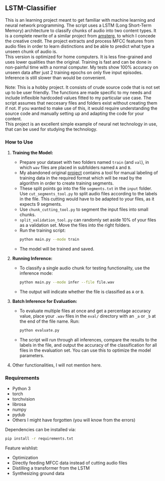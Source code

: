 ## LSTM-Classifier

This is an learning project meant to get familiar with machine learning and neural network programming. The script uses a LSTM (Long Short-Term Memory) architecture to classify chunks of audio into two content types. It is a complete rewrite of a similar project from [amsterg](https://github.com/amsterg/Podcast-Ad-Detection), to which I concede the creative credit. The project extracts and process MFCC features from audio files in order to learn distinctions and be able to predict what type a unseen chunk of audio is.\
This version is optimized for home computers. It is less fine-grained and uses lower qualities than the original. Training is fast and can be done in non-painful time with a normal computer. My tests show 100% accuracy on unseen data after just 2 training epochs on only five input episodes. Inference is still slower than would be convenient.<p>
Note: This is a hobby project. It consists of crude source code that is not set up to be user friendly. The functions are made specific to my needs and include inflexible hardcoded values fitted to my particular use case. The script assumes that neccesary files and folders exist without creating them if not. If you wanted to make use of this, it would require understanding the source code and manually setting up and adapting the code for your content.\
This project is an excellent simple example of neural net technology in use, that can be used for studying the technology.

### How to Use

1. **Training the Model:**
   - Prepare your dataset with two folders named `train` (and `val`), in which `wav` files are placed in subfolders named `A` and `B`.
   - My abandoned original [project](https://github.com/Taylor-eOS/dual-model-classifier) contains a tool for manual labeling of training data in the required format which will be read by the algorithm in order to create training segments.
   - These split points go into the file `segments.txt` in the `input` folder. Use `cut_segments_tool.py` to split audio files according to the labels in the file. This cutting would have to be adapted to your files, as it expects 9 segments.
   - Use `chunk_cutting_tool.py` to segment the input files into small chunks.
   - `split_validation_tool.py` can randomly set aside 10% of your files as a validation set. Move the files into the right folders.
   - Run the training script:
     ```bash
     python main.py --mode train
     ```
   - The model will be trained and saved.

2. **Running Inference:**
   - To classify a single audio chunk for testing functionality, use the inference mode:
     ```bash
     python main.py --mode infer --file file.wav
     ```
   - The output will indicate whether the file is classified as `A` or `B`.

3. **Batch Inference for Evaluation:**
   - To evaluate multiple files at once and get a percentage accuracy value, place your `.wav` files in the `eval/` directory with an `_a` or `_b` at the end of the file name. Run:
     ```bash
     python evaluate.py
     ```
   - The script will run through all inferences, compare the results to the labels in the file, and output the accuracy of the classification for all files in the evaluation set. You can use this to optimize the model parameters.

4. Other functionalities, I will not mention here.

### Requirements
- Python 3
- torch
- torchvision
- librosa
- numpy
- pydub
- Others I might have forgotten (you will know from the errors)

Dependencies can be installed via:
  ```bash
  pip install -r requirements.txt
  ```

Feature wishlist:<p>
- Optimization
- Directly feeding MFCC data instead of cutting audio files
- Distilling a transformer from the LSTM
- Synthesizing ground data
